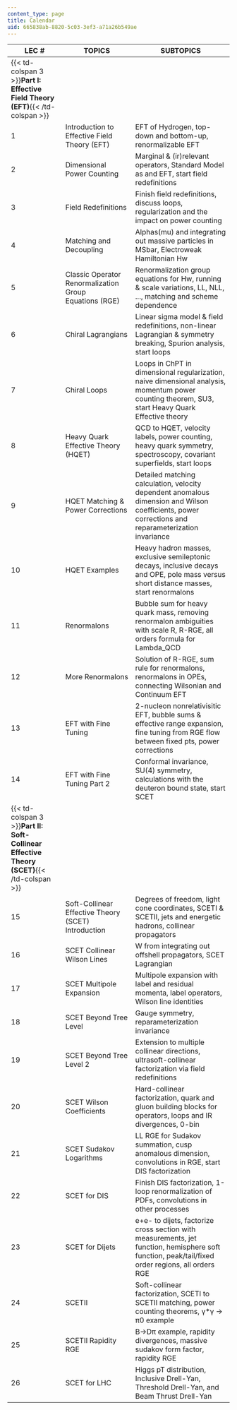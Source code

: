 ```yaml
---
content_type: page
title: Calendar
uid: 665838ab-8820-5c03-3ef3-a71a26b549ae
---
```


| LEC # | TOPICS | SUBTOPICS |
| --- | --- | --- |
| {{< td-colspan 3 >}}**Part I: Effective Field Theory (EFT)**{{< /td-colspan >}} |||
| 1 | Introduction to Effective Field Theory (EFT) | EFT of Hydrogen, top-down and bottom-up, renormalizable EFT |
| 2 | Dimensional Power Counting | Marginal & (ir)relevant operators, Standard Model as and EFT, start field redefinitions |
| 3 | Field Redefinitions | Finish field redefinitions, discuss loops, regularization and the impact on power counting |
| 4 | Matching and Decoupling | Alphas(mu) and integrating out massive particles in MSbar, Electroweak Hamiltonian Hw |
| 5 | Classic Operator Renormalization Group Equations (RGE) | Renormalization group equations for Hw, running & scale variations, LL, NLL, ..., matching and scheme dependence |
| 6 | Chiral Lagrangians | Linear sigma model & field redefinitions, non-linear Lagrangian & symmetry breaking, Spurion analysis, start loops |
| 7 | Chiral Loops | Loops in ChPT in dimensional regularization, naive dimensional analysis, momentum power counting theorem, SU3, start Heavy Quark Effective theory  |
| 8 | Heavy Quark Effective Theory (HQET) | QCD to HQET, velocity labels, power counting, heavy quark symmetry, spectroscopy, covariant superfields, start loops |
| 9 | HQET Matching & Power Corrections | Detailed matching calculation, velocity dependent anomalous dimension and Wilson coefficients, power corrections and reparameterization invariance |
| 10 | HQET Examples | Heavy hadron masses, exclusive semileptonic decays, inclusive decays and OPE, pole mass versus short distance masses, start renormalons |
| 11 | Renormalons | Bubble sum for heavy quark mass, removing renormalon ambiguities with scale R, R-RGE, all orders formula for Lambda\_QCD |
| 12 | More Renormalons | Solution of R-RGE, sum rule for renormalons, renormalons in OPEs, connecting Wilsonian and Continuum EFT |
| 13 | EFT with Fine Tuning | 2-nucleon nonrelativisitic EFT, bubble sums & effective range expansion, fine tuning from RGE flow between fixed pts, power corrections |
| 14 | EFT with Fine Tuning Part 2 | Conformal invariance, SU(4) symmetry, calculations with the deuteron bound state, start SCET |
| {{< td-colspan 3 >}}**Part II: Soft-Collinear Effective Theory (SCET)**{{< /td-colspan >}} |||
| 15 | Soft-Collinear Effective Theory (SCET) Introduction | Degrees of freedom, light cone coordinates, SCETI & SCETII, jets and energetic hadrons, collinear propagators |
| 16 | SCET Collinear Wilson Lines | W from integrating out offshell propagators, SCET Lagrangian |
| 17 | SCET Multipole Expansion | Multipole expansion with label and residual momenta, label operators, Wilson line identities |
| 18 | SCET Beyond Tree Level | Gauge symmetry, reparameterization invariance |
| 19 | SCET Beyond Tree Level 2 | Extension to multiple collinear directions, ultrasoft-collinear factorization via field redefinitions |
| 20 | SCET Wilson Coefficients | Hard-collinear factorization, quark and gluon building blocks for operators, loops and IR divergences, 0-bin |
| 21 | SCET Sudakov Logarithms | LL RGE for Sudakov summation, cusp anomalous dimension, convolutions in RGE, start DIS factorization |
| 22 | SCET for DIS | Finish DIS factorization, 1-loop renormalization of PDFs, convolutions in other processes |
| 23 | SCET for Dijets | e+e- to dijets, factorize cross section with measurements, jet function, hemisphere soft function, peak/tail/fixed order regions, all orders RGE |
| 24 | SCETII | Soft-collinear factorization, SCETI to SCETII matching, power counting theorems, γ\*γ -> π0 example |
| 25 | SCETII Rapidity RGE | B->Dπ example, rapidity divergences, massive sudakov form factor, rapidity RGE |
| 26 | SCET for LHC | Higgs pT distribution, Inclusive Drell-Yan, Threshold Drell-Yan, and Beam Thrust Drell-Yan